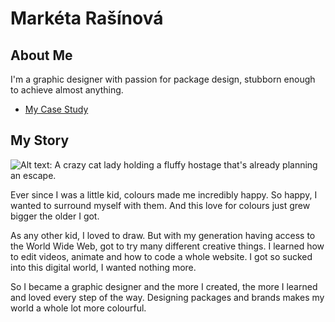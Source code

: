 # Markéta Rašínová

## About Me

I'm a graphic designer with passion for package design, stubborn enough to achieve almost anything.

- [My Case Study](case-study.md) <!-- A link to your case study -->

## My Story

![Alt text: A crazy cat lady holding a fluffy hostage that's already planning an escape.](fifo.jpg) 

Ever since I was a little kid, colours made me incredibly happy. So happy, I wanted to surround myself with them. And this love for colours just grew bigger the older I got. 

As any other kid, I loved to draw. But with my generation having access to the World Wide Web, got to try many different creative things. I learned how to edit videos, animate and how to code a whole website. I got so sucked into this digital world, I wanted nothing more.

So I became a graphic designer and the more I created, the more I learned and loved every step of the way. Designing packages and brands makes my world a whole lot more colourful.
